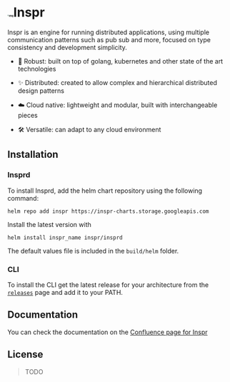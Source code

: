 # <img src="https://media.discordapp.net/attachments/798510909927981077/819559903786041344/Inspr.png" alt="img" style="zoom:20%;" />Inspr

Inspr is an engine for running distributed applications, using multiple communication patterns such as pub sub and more, focused on type consistency and development simplicity.

- :muscle: Robust: built on top of golang, kubernetes and other state of the art technologies

- :sparkles:   Distributed: created to allow complex and hierarchical distributed design patterns

- :cloud:  Cloud native: lightweight and modular, built with interchangeable pieces

- :hammer_and_wrench:   Versatile: can adapt to any cloud environment

## Installation

### Insprd

To install Insprd, add the helm chart repository using the following command:

`helm repo add inspr https://inspr-charts.storage.googleapis.com`

Install the latest version with

`helm install inspr_name inspr/insprd`

The default values file is included in the `build/helm` folder.

### CLI

To install the CLI get the latest release for your architecture from the [`releases`](https://gitlab.inspr.dev/inspr/core/-/releases) page and add it to your PATH.

## Documentation

You can check the documentation on the [Confluence page for Inspr](https://inspr.atlassian.net/wiki/spaces/INX/overview)

## License

> TODO
